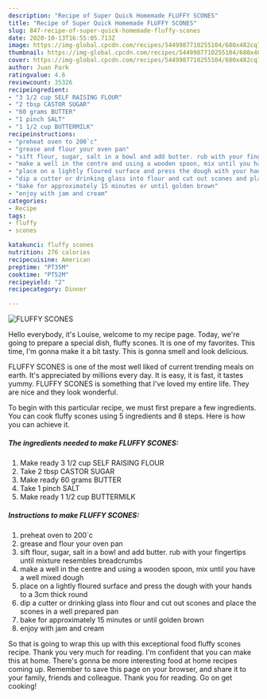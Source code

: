 ```yaml
---
description: "Recipe of Super Quick Homemade FLUFFY SCONES"
title: "Recipe of Super Quick Homemade FLUFFY SCONES"
slug: 847-recipe-of-super-quick-homemade-fluffy-scones
date: 2020-10-13T16:55:05.713Z
image: https://img-global.cpcdn.com/recipes/5449987710255104/680x482cq70/fluffy-scones-recipe-main-photo.jpg
thumbnail: https://img-global.cpcdn.com/recipes/5449987710255104/680x482cq70/fluffy-scones-recipe-main-photo.jpg
cover: https://img-global.cpcdn.com/recipes/5449987710255104/680x482cq70/fluffy-scones-recipe-main-photo.jpg
author: Juan Park
ratingvalue: 4.6
reviewcount: 35326
recipeingredient:
- "3 1/2 cup SELF RAISING FLOUR"
- "2 tbsp CASTOR SUGAR"
- "60 grams BUTTER"
- "1 pinch SALT"
- "1 1/2 cup BUTTERMILK"
recipeinstructions:
- "preheat oven to 200`c"
- "grease and flour your oven pan"
- "sift flour, sugar, salt in a bowl and add butter. rub with your fingertips until mixture resembles breadcrumbs"
- "make a well in the centre and using a wooden spoon, mix until you have a well mixed dough"
- "place on a lightly floured surface and press the dough with your hands to a 3cm thick round"
- "dip a cutter or drinking glass into flour and cut out scones and place the scones in a well prepared pan"
- "bake for approximately 15 minutes or until golden brown"
- "enjoy with jam and cream"
categories:
- Recipe
tags:
- fluffy
- scones

katakunci: fluffy scones 
nutrition: 276 calories
recipecuisine: American
preptime: "PT35M"
cooktime: "PT52M"
recipeyield: "2"
recipecategory: Dinner

---
```



![FLUFFY SCONES](https://img-global.cpcdn.com/recipes/5449987710255104/680x482cq70/fluffy-scones-recipe-main-photo.jpg)

Hello everybody, it's Louise, welcome to my recipe page. Today, we're going to prepare a special dish, fluffy scones. It is one of my favorites. This time, I'm gonna make it a bit tasty. This is gonna smell and look delicious.



FLUFFY SCONES is one of the most well liked of current trending meals on earth. It's appreciated by millions every day. It is easy, it is fast, it tastes yummy. FLUFFY SCONES is something that I've loved my entire life. They are nice and they look wonderful.


To begin with this particular recipe, we must first prepare a few ingredients. You can cook fluffy scones using 5 ingredients and 8 steps. Here is how you can achieve it.

<!--inarticleads1-->

##### The ingredients needed to make FLUFFY SCONES:

1. Make ready 3 1/2 cup SELF RAISING FLOUR
1. Take 2 tbsp CASTOR SUGAR
1. Make ready 60 grams BUTTER
1. Take 1 pinch SALT
1. Make ready 1 1/2 cup BUTTERMILK




<!--inarticleads2-->

##### Instructions to make FLUFFY SCONES:

1. preheat oven to 200`c
1. grease and flour your oven pan
1. sift flour, sugar, salt in a bowl and add butter. rub with your fingertips until mixture resembles breadcrumbs
1. make a well in the centre and using a wooden spoon, mix until you have a well mixed dough
1. place on a lightly floured surface and press the dough with your hands to a 3cm thick round
1. dip a cutter or drinking glass into flour and cut out scones and place the scones in a well prepared pan
1. bake for approximately 15 minutes or until golden brown
1. enjoy with jam and cream




So that is going to wrap this up with this exceptional food fluffy scones recipe. Thank you very much for reading. I'm confident that you can make this at home. There's gonna be more interesting food at home recipes coming up. Remember to save this page on your browser, and share it to your family, friends and colleague. Thank you for reading. Go on get cooking!
